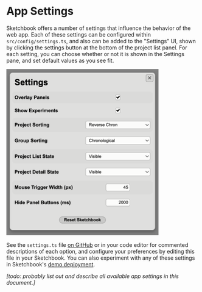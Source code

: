 # App Settings

Sketchbook offers a number of settings that influence the behavior of the web app. Each of these settings can be configured within `src/config/settings.ts`, and also can be added to the "Settings" UI, shown by clicking the settings button at the bottom of the project list panel. For each setting, you can choose whether or not it is shown in the Settings pane, and set default values as you see fit.

<img src="media/settings.png" style="width: 400px" />

See the `settings.ts` file [on GitHub](https://github.com/flatpickles/sketchbook/blob/main/src/config/settings.ts) or in your code editor for commented descriptions of each option, and configure your preferences by editing this file in your Sketchbook. You can also experiment with any of these settings in Sketchbook's [demo deployment](https://demo.skbk.cc).

_[todo: probably list out and describe all available app settings in this document.]_
